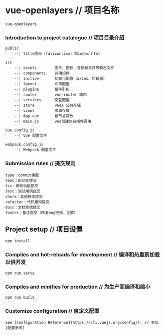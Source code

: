 # vue-openlayers // 项目名称
```
vue-openlayers
```
### Introduction to project catalogue // 项目目录介绍
```
public
    --| title图标（favicon.ico）和index.html

src
    --| assets        图片、图标、音视频文件等静态文件
    --| components    共用组件
    --| initize       初始化配置（axios、拦截器）
    --| layout        布局配置
    --| plugins       插件引用
    --| router        vue-router 路由
    --| services      交互配置
    --| store         vueX 公共存储
    --| views         页面存放
    --| App.vue       根节点存放
    --| main.js       vue创建以及插件调用

vue.config.js 
    --| Vue 配置文件

webpack.config.js 
    --| Webpack 配置文件
```

### Submission rules // 提交规则
```
type：commit类型
feat：新功能提交
fix：修改功能提交
test：测试用例提交
chore：其他修改提交
refactor：代码重构提交
docs：文档修改提交
footer：备注提交（修复bug链接、注解）
```

## Project setup // 项目设置
```
npm install
```
### Compiles and hot-reloads for development // 编译和热重新加载以供开发
```
npm run serve
```
### Compiles and minifies for production // 为生产而编译和缩小
```
npm run build
```
### Customize configuration // 自定义配置
```
See [Configuration Reference](https://cli.vuejs.org/config/). // 参见[配置参考]
 
```